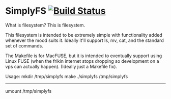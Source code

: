 SimplyFS [![Build Status](https://travis-ci.org/a2lin/SimplyFS.svg?branch=master)](https://travis-ci.org/a2lin/SimplyFS)
========

What is filesystem? This is filesystem.

This filesystem is intended to be extremely simple with functionality
added whenever the mood suits it. Ideally it'll support ls, mv, cat,
and the standard set of commands.

The Makefile is for MacFUSE, but it is intended to eventually support
using Linux FUSE (when the frikin internet stops dropping so development
on a vps can actually happen). (Ideally just a Makefile fix).

Usage:
mkdir /tmp/simplyfs
make
./simplyfs /tmp/simplyfs

---------------------

umount /tmp/simplyfs
